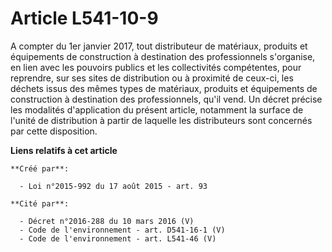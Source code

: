 # Article L541-10-9

A compter du 1er janvier 2017, tout distributeur de matériaux, produits et équipements de construction à destination des
professionnels s'organise, en lien avec les pouvoirs publics et les collectivités compétentes, pour reprendre, sur ses sites
de distribution ou à proximité de ceux-ci, les déchets issus des mêmes types de matériaux, produits et équipements de
construction à destination des professionnels, qu'il vend. Un décret précise les modalités d'application du présent article,
notamment la surface de l'unité de distribution à partir de laquelle les distributeurs sont concernés par cette disposition.

**Liens relatifs à cet article**

	**Créé par**:

	  - Loi n°2015-992 du 17 août 2015 - art. 93

	**Cité par**:

	  - Décret n°2016-288 du 10 mars 2016 (V)
	  - Code de l'environnement - art. D541-16-1 (V)
	  - Code de l'environnement - art. L541-46 (V)
